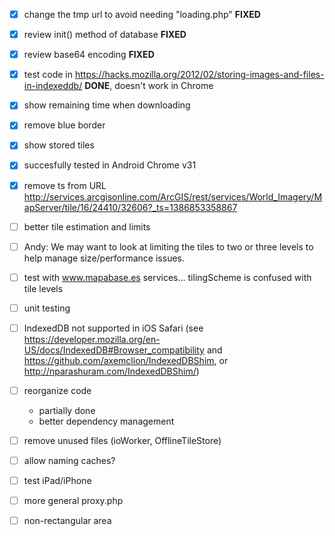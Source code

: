 - [x] change the tmp url to avoid needing "loading.php"		**FIXED**
- [x] review init() method of database						**FIXED**
- [x] review base64	encoding								**FIXED**
- [x] test code in https://hacks.mozilla.org/2012/02/storing-images-and-files-in-indexeddb/		**DONE**, doesn't work in Chrome
- [x] show remaining time when downloading
- [x] remove blue border
- [x] show stored tiles
- [x] succesfully tested in Android Chrome v31
- [x] remove ts from URL http://services.arcgisonline.com/ArcGIS/rest/services/World_Imagery/MapServer/tile/16/24410/32606?_ts=1386853358867

- [ ] better tile estimation and limits
- [ ] Andy: We may want to look at limiting the tiles to two or three levels to help manage size/performance issues.
- [ ] test with www.mapabase.es services... tilingScheme is confused with tile levels
- [ ] unit testing
- [ ] IndexedDB not supported in iOS Safari (see https://developer.mozilla.org/en-US/docs/IndexedDB#Browser_compatibility and https://github.com/axemclion/IndexedDBShim, or http://nparashuram.com/IndexedDBShim/)
- [ ] reorganize code
	+ partially done
	+ better dependency management
- [ ] remove unused files (ioWorker, OfflineTileStore)

- [ ] allow naming caches?
- [ ] test iPad/iPhone
- [ ] more general proxy.php

- [ ] non-rectangular area
